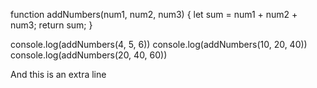 
function addNumbers(num1, num2, num3) {
  let sum = num1 + num2 + num3;
  return sum;
}

console.log(addNumbers(4, 5, 6))
console.log(addNumbers(10, 20, 40))
console.log(addNumbers(20, 40, 60))

And this is an extra line 